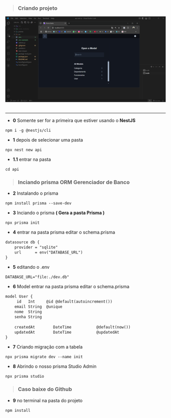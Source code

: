 > ### Criando projeto
<img src="./image/principal.png" alt="" />
<br/><br/>

<hr/>

* <b>0</b> Somente ser for a primeira que estiver usando o <b>NestJS</b>
```
npm i -g @nestjs/cli
```

* <b>1</b> depois de selecionar uma pasta
```
npx nest new api
```
* <b>1.1</b> entrar na pasta
```
cd api
```
> ### Inciando prisma ORM Gerenciador de Banco
* <b>2</b> Instalando o prisma
```
npm install prisma --save-dev
```

* <b>3</b> Inciando o prisma <b style="color: 'green'">( Gera a pasta Prisma )</b>
```
npx prisma init
```
    
* <b>4</b> entrar na pasta prisma editar o schema.prisma
```
datasource db {
    provider = "sqlite"
    url      = env("DATABASE_URL")
}
```

* <b>5</b> editando o .env
```
DATABASE_URL="file:./dev.db"
```

* <b>6</b> Model entrar na pasta prisma editar o schema.prisma
```
model User {
     id   Int     @id @default(autoincrement())
    email String  @unique
    nome  String
    senha String

    createdAt        DateTime           @default(now())
    updatedAt        DateTime           @updatedAt
}
```

* <b>7</b> Criando migração com a tabela
```
npx prisma migrate dev --name init
```

* <b>8</b>  Abrindo o nosso prisma Studio Admin
```
npx prisma studio
```
> ### Caso baixe do Github
* <b>9</b>  no terminal na pasta do projeto
```
npm install
```